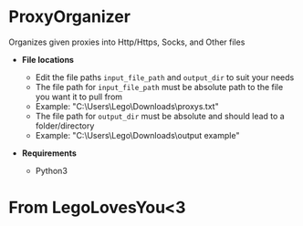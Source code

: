 # ProxyOrganizer

Organizes given proxies into Http/Https, Socks, and Other files

- **File locations**
  - Edit the file paths `input_file_path` and `output_dir` to suit your needs
  - The file path for `input_file_path` must be absolute path to the file you want it to pull from 
  - Example: "C:\Users\Lego\Downloads\proxys.txt"
  - The file path for `output_dir` must be absolute and should lead to a folder/directory
  - Example: "C:\Users\Lego\Downloads\output example"

- **Requirements**
  - Python3

# From LegoLovesYou<3

